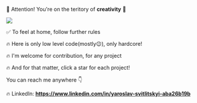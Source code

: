 🛑 Attention! You're on the teritory of **creativity** 🛑

[![](https://github-readme-stats.vercel.app/api?username=YarikRevich&show_icons=true&theme=highcontrast)](https://github.com/anuraghazra/github-readme-stats)

✅ To feel at home, follow further rules

🔥 Here is only low level code(mostly😉), only hardcore!

🔥 I'm welcome for contribution, for any project

🔥 And for that matter, click a star for each project!

You can reach me anywhere 👇

🔥 LinkedIn: **https://www.linkedin.com/in/yaroslav-svitlitskyi-aba26b19b**

